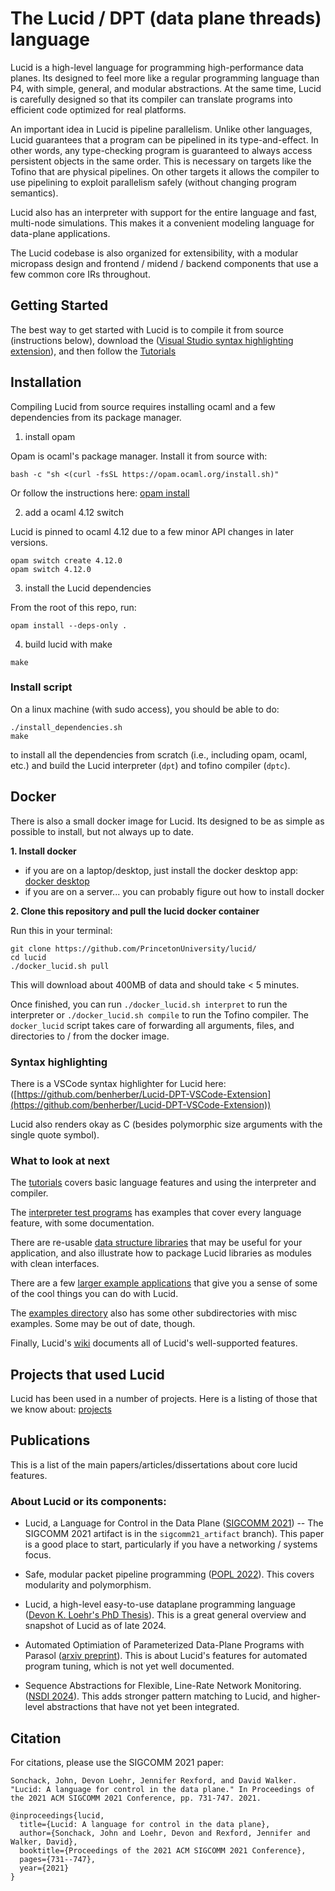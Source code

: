 # The Lucid / DPT (data plane threads) language

Lucid is a high-level language for programming high-performance data planes. Its designed to feel more like a regular programming language than P4, with simple, general, and modular abstractions. At the same time, Lucid is carefully designed so that its compiler can translate programs into efficient code optimized for real platforms. 

An important idea in Lucid is pipeline parallelism. Unlike other languages, Lucid guarantees that a program can be pipelined in its type-and-effect. In other words, any type-checking program is guaranteed to always access persistent objects in the same order. This is necessary on targets like the Tofino that are physical pipelines. On other targets it allows the compiler to use pipelining to exploit parallelism safely (without changing program semantics).

Lucid also has an interpreter with support for the entire language and fast, multi-node simulations. This makes it a convenient modeling language for data-plane applications. 

The Lucid codebase is also organized for extensibility, with a modular micropass design and frontend / midend / backend components that use a few common core IRs throughout.

## Getting Started


The best way to get started with Lucid is to compile it from source (instructions below), download the ([Visual Studio syntax highlighting extension](https://github.com/benherber/Lucid-DPT-VSCode-Extension)), and then follow the [Tutorials](/lucid/tutorials/)

## Installation 

Compiling Lucid from source requires installing ocaml and a few dependencies from its package manager. 

1. install opam

Opam is ocaml's package manager. Install it from source with:
```
bash -c "sh <(curl -fsSL https://opam.ocaml.org/install.sh)"
```
Or follow the instructions here: [opam install](https://opam.ocaml.org/doc/Install.html)


2. add a ocaml 4.12 switch

Lucid is pinned to ocaml 4.12 due to a few minor API changes in later versions. 

```
opam switch create 4.12.0
opam switch 4.12.0
```

3. install the Lucid dependencies

From the root of this repo, run:
```
opam install --deps-only .
``` 

4. build lucid with make

```
make
```

### Install script

On a linux machine (with sudo access), you should be able to do: 
```
./install_dependencies.sh
make
```
to install all the dependencies from scratch (i.e., including opam, ocaml, etc.) and build the Lucid interpreter (`dpt`) and tofino compiler (`dptc`).

## Docker
There is also a small docker image for Lucid. Its designed to be as simple as possible to install, but not always up to date.

**1. Install docker**
  - if you are on a laptop/desktop, just install the docker desktop app: [docker desktop](https://www.docker.com/products/docker-desktop/)
  - if you are on a server... you can probably figure out how to install docker

**2. Clone this repository and pull the lucid docker container**

Run this in your terminal:
```
git clone https://github.com/PrincetonUniversity/lucid/
cd lucid
./docker_lucid.sh pull
```

This will download about 400MB of data and should take < 5 minutes. 

Once finished, you can run `./docker_lucid.sh interpret` to run the interpreter or `./docker_lucid.sh compile` to run the Tofino compiler. The `docker_lucid` script takes care of forwarding all arguments, files, and directories to / from the docker image.


### Syntax highlighting
There is a VSCode syntax highlighter for Lucid here: ([https://github.com/benherber/Lucid-DPT-VSCode-Extension](https://github.com/benherber/Lucid-DPT-VSCode-Extension))

Lucid also renders okay as C (besides polymorphic size arguments with the single quote symbol).


### What to look at next


The [tutorials](/lucid/tutorials/) covers basic language features and using the interpreter and compiler. 


The [interpreter test programs](https://github.com/PrincetonUniversity/lucid/tree/main/examples/interp_tests) has examples that cover every language feature, with some documentation. 

There are re-usable [data structure libraries](https://github.com/PrincetonUniversity/lucid/tree/main/examples/library) that may be useful for your application, and also illustrate how to package Lucid libraries as modules with clean interfaces.

There are a few [larger example applications](https://github.com/PrincetonUniversity/lucid/tree/main/examples/apps) that give you a sense of some of the cool things you can do with Lucid. 

The [examples directory](https://github.com/PrincetonUniversity/lucid/tree/main/examples) also has some other subdirectories with misc examples. Some may be out of date, though.

Finally, Lucid's [wiki](https://github.com/PrincetonUniversity/lucid/wiki) documents all of Lucid's well-supported features. 



## Projects that used Lucid
Lucid has been used in a number of projects. Here is a listing of those that we know about: [projects](/lucid/projects)


## Publications

This is a list of the main papers/articles/dissertations about core lucid features.

### About Lucid or its components:

- Lucid, a Language for Control in the Data Plane ([SIGCOMM 2021](https://conferences.sigcomm.org/sigcomm/2021/program.html)) -- The SIGCOMM 2021 artifact is in the ``sigcomm21_artifact`` branch). This paper is a good place to start, particularly if you have a networking / systems focus.

- Safe, modular packet pipeline programming ([POPL 2022](https://dl.acm.org/doi/pdf/10.1145/3498699)). This covers modularity and polymorphism.

- Lucid, a high-level easy-to-use dataplane programming language ([Devon K. Loehr's PhD Thesis](https://dkloehr.github.io/files/Thesis.pdf)). This is a great general overview and snapshot of Lucid as of late 2024.

- Automated Optimiation of Parameterized Data-Plane Programs with Parasol ([arxiv preprint](https://arxiv.org/pdf/2402.11155)). This is about Lucid's features for automated program tuning, which is not yet well documented. 

- Sequence Abstractions for Flexible, Line-Rate Network Monitoring. ([NSDI 2024](https://www.usenix.org/system/files/nsdi24-johnson.pdf)). This adds stronger pattern matching to Lucid, and higher-level abstractions that have not yet been integrated. 

## Citation

For citations, please use the SIGCOMM 2021 paper: 

```
Sonchack, John, Devon Loehr, Jennifer Rexford, and David Walker. "Lucid: A language for control in the data plane." In Proceedings of the 2021 ACM SIGCOMM 2021 Conference, pp. 731-747. 2021.
```

```
@inproceedings{lucid,
  title={Lucid: A language for control in the data plane},
  author={Sonchack, John and Loehr, Devon and Rexford, Jennifer and Walker, David},
  booktitle={Proceedings of the 2021 ACM SIGCOMM 2021 Conference},
  pages={731--747},
  year={2021}
}
```
